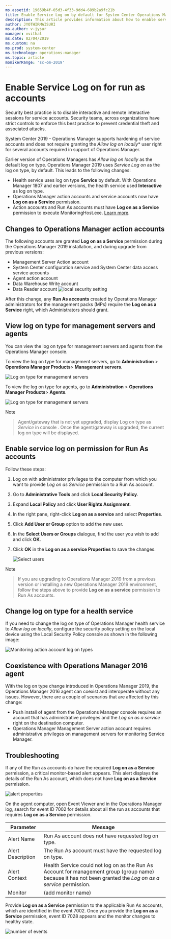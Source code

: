```yaml
---
ms.assetid: 19659b4f-05d3-4f33-9dd4-689b2a9fc21b
title: Enable Service Log on by default for System Center Operations Manager
description: This article provides information about how to enable service log on by default for System Center 2019 - Operations Manager.
author: JYOTHIRMAISURI
ms.author: v-jysur
manager: vvithal
ms.date: 02/04/2019
ms.custom: na
ms.prod: system-center
ms.technology: operations-manager
ms.topic: article
monikerRange: 'sc-om-2019'
---
```


# Enable Service Log on for run as accounts

Security best practice is to disable interactive and remote interactive sessions for service accounts. Security teams, across organizations have strict controls to enforce this best practice to prevent credential theft and associated attacks.

System Center 2019 - Operations Manager supports hardening of service accounts and does not require granting the *Allow log on locally** user right for several accounts required in support of Operations Manager.

Earlier version of Operations Managers has *Allow log on locally* as the default log on type. Operations Manager 2019 uses *Service Log on* as the log on type, by default. This leads to the following changes:

-	Health service uses log on type **Service** by default. With Operations Manager 1807 and earlier versions, the health service used **Interactive** as log on type.
-	Operations Manager action accounts and service accounts now have **Log on as a Service** permission.     
-	Action accounts and Run As accounts must have **Log on as a Service** permission to execute MonitoringHost.exe. [Learn more](plan-security-accounts.md).

## Changes to Operations Manager action accounts
 The following accounts are granted **Log on as a Service** permission during the Operations Manager 2019 installation, and during upgrade from previous versions:

 -	Management Server Action account
 -	System Center configuration service and System Center data access service accounts  
 -	Agent action account
 -	Data Warehouse Write account
 -	Data Reader account
    ![local security setting](./media/enable-service-logon/om2019-local-security-setting.png)

After this change, any **Run As accounts** created by Operations Manager administrators for the management packs (MPs) require the **Log on as a Service** right, which Administrators should grant.

## View log on type for management servers and agents

You can view the log on type for management servers and agents from the Operations Manager console.

To view the log on type for management servers, go to
**Administration** > **Operations Manager Products**> **Management servers**.

![Log on type for management servers](./media/enable-service-logon/logon-type-management-servers.png)

To view the log on type for agents, go to
**Administration** > **Operations Manager Products**> **Agents**.

![Log on type for management servers](./media/enable-service-logon/logon-type-agents.png)

> [!NOTE]

> Agent/gateway that is not yet upgraded, display Log on type as  *Service* in console . Once the agent/gateway is upgraded, the current log on type will be displayed.

## Enable service log on permission for Run As accounts

Follow these steps:

1. Log on with administrator privileges to the computer from which you want to provide *Log on as Service* permission to a Run As account.
2. Go to **Administrative Tools** and click **Local Security Policy**.
3. Expand **Local Policy** and click **User Rights Assignment**.
4. In the right pane, right-click **Log on as a service** and select **Properties**.
5. Click **Add User or Group** option to add the new user.
6. In the **Select Users or Groups** dialogue, find the user you wish to add and click **OK**.
7. Click **OK** in the **Log on as a service Properties** to save the changes.

    ![Select users](./media/enable-service-logon/om2019-select-users.png)

> [!NOTE]

> If you are upgrading to Operations Manager 2019 from a previous version or installing a new Operations Manager 2019 environment, follow the steps above to provide **Log on as a service** permission to Run As accounts.

## Change log on type for a health service

If you need to change the log on type of Operations Manager health service to *Allow log on locally*, configure the security policy setting on the local device using the Local Security Policy console as shown in the following image:

![Monitoring action account log on types](./media/enable-service-logon/om2019-monitoring-action-account-logon-type.png)

## Coexistence with Operations Manager 2016 agent
With the log on type change introduced in Operations Manager 2019, the Operations Manager 2016 agent can coexist and interoperate without any issues. However, there are a couple of scenarios that are affected by this change:  

- Push install of agent from the Operations Manager console requires an account that has administrative privileges and the *Log on as a service* right on the destination computer.
- Operations Manager Management Server action account requires administrative privileges on management servers for monitoring Service Manager.


## Troubleshooting

If any of the Run as accounts do have the required **Log on as a Service** permission, a critical monitor-based alert appears. This alert displays the  details of the Run As account, which does not have **Log on as a Service** permission.

![alert properties](./media/enable-service-logon/om2019-alert-properties.png)

On the agent computer, open Event Viewer and in the Operations Manager log, search for event ID 7002 for details about all the run as accounts that requires **Log on as a Service** permission.

|Parameter|Message|
|--------------------|---------------|
|Alert Name|Run As account does not have requested log on type.|
|Alert Description|The Run As account must have the requested log on type.|
|Alert Context |Health Service could not log on as the  Run As Account  for management group (group name) because it has not been granted the *Log on as a service* permission.|
|Monitor|(add monitor name)|

Provide **Log on as a Service** permission to the applicable Run As accounts, which are identified in the event 7002. Once you provide the **Log on as a Service** permission, event ID 7028 appears and the monitor changes to healthy state.

![number of events](./media/enable-service-logon/om-2019-number-of-events.png)
